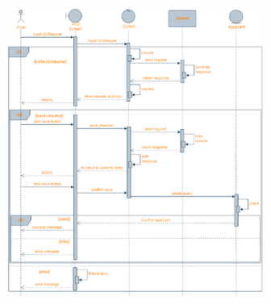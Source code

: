 &nbsp;&nbsp;&nbsp;&nbsp;&nbsp;&nbsp;&nbsp;&nbsp; ![Alt text](https://github.com/trnghiaJT/ats-ai-sp/blob/master/img/sequence%20diagram.png)
